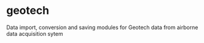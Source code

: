 # geotech
Data import, conversion and saving modules for Geotech data from airborne data acquisition sytem
